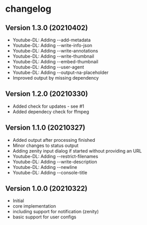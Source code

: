 # changelog
## Version 1.3.0 (20210402)
* Youtube-DL: Adding --add-metadata
* Youtube-DL: Adding --write-info-json
* Youtube-DL: Adding --write-annotations
* Youtube-DL: Adding --write-thumbnail
* Youtube-DL: Adding --embed-thumbnail
* Youtube-DL: Adding --user-agent
* Youtube-DL: Adding --output-na-placeholder 
* Improved output by missing dependency


## Version 1.2.0 (20210330)
* Added check for updates - see #1
* Added dependecy check for ffmpeg

## Version 1.1.0 (20210327)
* Added output after processing finished
* Minor changes to status output
* Adding zenity input dialog if started without providing an URL
* Youtube-DL: Adding --restrict-filenames 
* Youtube-DL: Adding --write-description
* Youtube-DL: Adding --newline 
* Youtube-DL: Adding --console-title

## Version 1.0.0 (20210322)
* Initial
* core implementation
* including support for notification (zenity)
* basic support for user configs